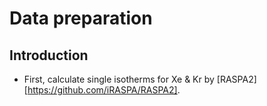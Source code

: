 # Data preparation

## Introduction

- First, calculate single isotherms for Xe & Kr by [RASPA2] [https://github.com/iRASPA/RASPA2].
